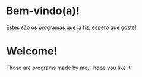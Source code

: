 # Bem-vindo(a)!
 Estes são os programas que já fiz, espero que goste!

 # Welcome!
 Those are programs made by me, I hope you like it!
